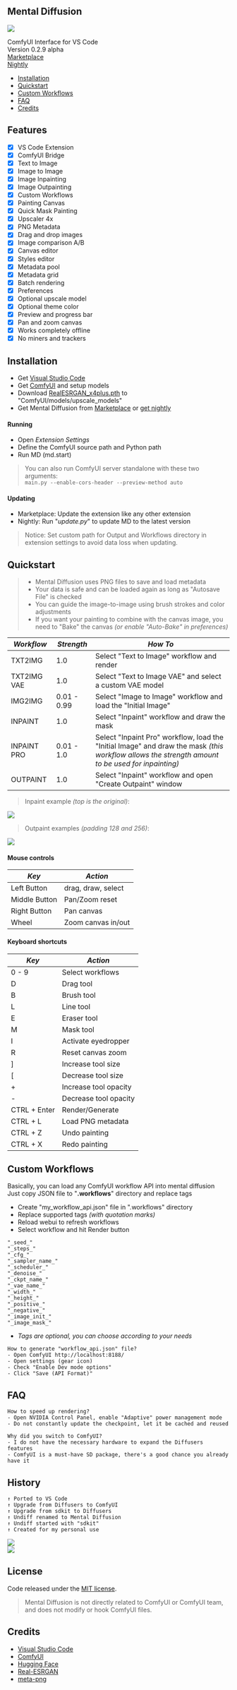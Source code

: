 ## Mental Diffusion

<img src="https://github.com/nimadez/mental-diffusion/blob/main/media/screenshot.jpg?raw=true">

ComfyUI Interface for VS Code<br>
Version 0.2.9 alpha<br>
[Marketplace](https://marketplace.visualstudio.com/items?itemName=nimadez.mental-diffusion)<br>
[Nightly](https://github.com/nimadez/mental-diffusion/releases)

- [Installation](https://github.com/nimadez/mental-diffusion#installation)
- [Quickstart](https://github.com/nimadez/mental-diffusion#quickstart)
- [Custom Workflows](https://github.com/nimadez/mental-diffusion#custom-workflows)
- [FAQ](https://github.com/nimadez/mental-diffusion#faq)
- [Credits](https://github.com/nimadez/mental-diffusion#credits)

## Features
- [x] VS Code Extension
- [x] ComfyUI Bridge
- [x] Text to Image
- [x] Image to Image
- [x] Image Inpainting
- [x] Image Outpainting
- [x] Custom Workflows
- [x] Painting Canvas
- [x] Quick Mask Painting
- [x] Upscaler 4x
- [x] PNG Metadata
- [x] Drag and drop images
- [x] Image comparison A/B
- [x] Canvas editor
- [x] Styles editor
- [x] Metadata pool
- [x] Metadata grid
- [x] Batch rendering
- [x] Preferences
- [x] Optional upscale model
- [x] Optional theme color
- [x] Preview and progress bar
- [x] Pan and zoom canvas
- [x] Works completely offline
- [x] No miners and trackers

## Installation
- Get [Visual Studio Code](https://code.visualstudio.com/download)
- Get [ComfyUI](https://github.com/comfyanonymous/ComfyUI/releases) and setup models
- Download [RealESRGAN_x4plus.pth](https://github.com/xinntao/Real-ESRGAN/releases/download/v0.1.0/RealESRGAN_x4plus.pth) to "ComfyUI/models/upscale_models"
- Get Mental Diffusion from [Marketplace](https://marketplace.visualstudio.com/items?itemName=nimadez.mental-diffusion) or [get nightly](https://github.com/nimadez/mental-diffusion/releases)

#### Running
- Open *Extension Settings*
- Define the ComfyUI source path and Python path
- Run MD (md.start)
> You can also run ComfyUI server standalone with these two arguments:<br>```main.py --enable-cors-header --preview-method auto```

#### Updating
- Marketplace: Update the extension like any other extension
- Nightly: Run "*update.py*" to update MD to the latest version

> Notice: Set custom path for Output and Workflows directory in extension settings to avoid data loss when updating.

## Quickstart
> - Mental Diffusion uses PNG files to save and load metadata
> - Your data is safe and can be loaded again as long as "Autosave File" is checked
> - You can guide the image-to-image using brush strokes and color adjustments
> - If you want your painting to combine with the canvas image, you need to "Bake" the canvas *(or enable "Auto-Bake" in preferences)*

| *Workflow* | *Strength* | *How To* |
| --- | --- | --- |
| TXT2IMG | 1.0 | Select "Text to Image" workflow and render |
| TXT2IMG VAE | 1.0 | Select "Text to Image VAE" and select a custom VAE model |
| IMG2IMG | 0.01 - 0.99 | Select "Image to Image" workflow and load the "Initial Image" |
| INPAINT | 1.0 | Select "Inpaint" workflow and draw the mask |
| INPAINT PRO | 0.01 - 1.0 | Select "Inpaint Pro" workflow, load the "Initial Image" and draw the mask *(this workflow allows the strength amount to be used for inpainting)* |
| OUTPAINT | 1.0 | Select "Inpaint" workflow and open "Create Outpaint" window |

> Inpaint example *(top is the original)*:<br>
<img src="https://github.com/nimadez/mental-diffusion/blob/main/media/inpainting.jpg?raw=true">

> Outpaint examples *(padding 128 and 256)*:<br>
<img src="https://github.com/nimadez/mental-diffusion/blob/main/media/outpainting.jpg?raw=true">

#### Mouse controls
| *Key* | *Action* |
| --- | --- |
| Left Button | drag, draw, select |
| Middle Button | Pan/Zoom reset |
| Right Button | Pan canvas |
| Wheel | Zoom canvas in/out |

#### Keyboard shortcuts
| *Key* | *Action* |
| --- | --- |
| 0 - 9 | Select workflows |
| D | Drag tool |
| B | Brush tool |
| L | Line tool |
| E | Eraser tool |
| M | Mask tool |
| I | Activate eyedropper |
| R | Reset canvas zoom |
| ] | Increase tool size |
| [ | Decrease tool size |
| + | Increase tool opacity |
| - | Decrease tool opacity |
| CTRL + Enter | Render/Generate |
| CTRL + L | Load PNG metadata |
| CTRL + Z | Undo painting |
| CTRL + X | Redo painting |

## Custom Workflows
Basically, you can load any ComfyUI workflow API into mental diffusion<br>
Just copy JSON file to "**.workflows**" directory and replace tags

- Create "my_workflow_api.json" file in ".workflows" directory
- Replace supported tags *(with quotation marks)*
- Reload webui to refresh workflows
- Select workflow and hit Render button
```
"_seed_"
"_steps_"
"_cfg_"
"_sampler_name_"
"_scheduler_"
"_denoise_"
"_ckpt_name_"
"_vae_name_"
"_width_"
"_height_"
"_positive_"
"_negative_"
"_image_init_"
"_image_mask_"
```
* *Tags are optional, you can choose according to your needs*
```
How to generate "workflow_api.json" file?
- Open ComfyUI http://localhost:8188/
- Open settings (gear icon)
- Check "Enable Dev mode options"
- Click "Save (API Format)"
```

## FAQ
```
How to speed up rendering?
- Open NVIDIA Control Panel, enable "Adaptive" power management mode
- Do not constantly update the checkpoint, let it be cached and reused

Why did you switch to ComfyUI?
- I do not have the necessary hardware to expand the Diffusers features
- ComfyUI is a must-have SD package, there's a good chance you already have it
```

## History
```
↑ Ported to VS Code
↑ Upgrade from Diffusers to ComfyUI
↑ Upgrade from sdkit to Diffusers
↑ Undiff renamed to Mental Diffusion
↑ Undiff started with "sdkit"
↑ Created for my personal use
```
<img src="https://github.com/nimadez/mental-diffusion/blob/main/media/devshot_diffusers.gif?raw=true"><br>
<img src="https://github.com/nimadez/mental-diffusion/blob/main/media/devshot.jpg?raw=true">

## License
Code released under the [MIT license](https://github.com/nimadez/mental-diffusion/blob/main/LICENSE).

> Mental Diffusion is not directly related to ComfyUI or ComfyUI team, and does not modify or hook ComfyUI files.

## Credits
- [Visual Studio Code](https://code.visualstudio.com/)
- [ComfyUI](https://github.com/comfyanonymous/ComfyUI)
- [Hugging Face](https://huggingface.co/)
- [Real-ESRGAN](https://github.com/xinntao/Real-ESRGAN)
- [meta-png](https://github.com/lucach/meta-png)
